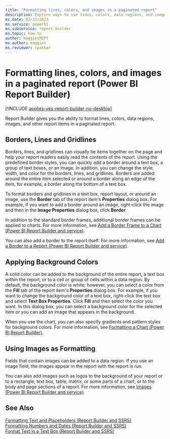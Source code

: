 ```yaml
---
title: "Formatting lines, colors, and images in a paginated report"
description: Explore ways to use lines, colors, data regions, and images in a paginated report. Visually tie items together to improve readability in Power BI Report Builder.
ms.date: 03/31/2023
ms.service: powerbi
ms.subservice: report-builder
ms.topic: how-to
author: maggiesMSFT
ms.author: maggies
ms.reviewer: rpatkar
---
```

# Formatting lines, colors, and images in a paginated report (Power BI Report Builder)

[!INCLUDE [applies-yes-report-builder-no-desktop](../../includes/applies-yes-report-builder-no-desktop.md)]

Report Builder gives you the ability to format lines, colors, data regions, images, and other report items in a paginated report.  
  
  
## Borders, Lines and Gridlines  

 Borders, lines, and gridlines can visually tie items together on the page and help your report readers easily read the contents of the report. Using the predefined border styles, you can quickly add a border around a text box, a group of text boxes, or an image. In addition, you can change the style, width, and color for the borders, lines, and gridlines. Borders are added around the entire item selected or around a border along an edge of the item, for example, a border along the bottom of a text box.  
  
 To format borders and gridlines in a text box, report layout, or around an image, use the **Border** tab of the report item's **Properties** dialog box. For example, if you want to add a border around an image, right-click the image and then in the **Image Properties** dialog box, click **Border**.  
  
 In addition to the standard border frames, additional border frames can be applied to charts. For more information, see [Add a Border Frame to a Chart &#40;Power BI Report Builder and service&#41;](/sql/reporting-services/report-design/add-a-border-frame-to-a-chart-report-builder-and-ssrs).
  
 You can also add a border to the report itself. For more information, see [Add a Border to a Report &#40;Power BI Report Builder and service&#41;](/sql/reporting-services/report-design/add-a-border-to-a-report-report-builder-and-ssrs).  
  
## Applying Background Colors  
 A solid color can be added to the background of the entire report, a text box within the report, or to a cell or group of cells within a data region. By default, the background color is white; however, you can select a color from the **Fill** tab of the report item's **Properties** dialog box. For example, if you want to change the background color of a text box, right-click the text box and select **Text Box Properties**. Click **Fill** and then select the color you want. In this dialog box, you can select a background color for the selected item or you can add an image that appears in the background.  
  
 When you use the chart, you can also specify gradients and pattern styles for background colors. For more information, see [Formatting a Chart &#40;Power BI Report Builder&#41;](/sql/reporting-services/report-design/formatting-a-chart-report-builder-and-ssrs).
  
## Using Images as Formatting  
 Fields that contain images can be added to a data region. If you use an image field, the images appear in the report with the report is run.  
  
 You can also add images such as logos to the background of your report or to a rectangle, text box, table, matrix, or some parts of a chart, or to the body and page sections of a report. For more information, see [Images &#40;Power BI Report Builder and service&#41;](./images-report-builder-and-service.md).  
  
## See Also  
 [Formatting Text and Placeholders &#40;Report Builder and SSRS&#41;](/sql/reporting-services/report-design/formatting-text-and-placeholders-report-builder-and-ssrs)   
 [Formatting Numbers and Dates &#40;Report Builder and SSRS&#41;](/sql/reporting-services/report-design/formatting-numbers-and-dates-report-builder-and-ssrs)   
 [Format Text in a Text Box &#40;Report Builder and SSRS&#41;](/sql/reporting-services/report-design/format-text-in-a-text-box-report-builder-and-ssrs)   
 
  
